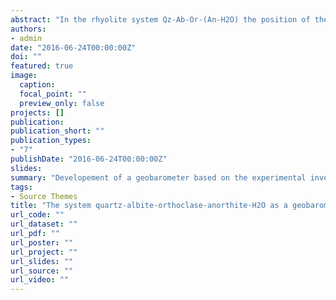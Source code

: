 ```yaml
---
abstract: "In the rhyolite system Qz-Ab-Or-(An-H2O) the position of the cotectic curve separating the quartz and feldspar(s) stability fields depends on pressure, making it a potential geobarometer applicable to high SiO2 volcanic products if the melt H2O contents are known. Until the recent years, the applicability of this geobarometer has been very limited, as the pressure effect can be largely obscured by the near ubiquitous presence of normative anorthite (An, CaSi2Al2O8) in the melt. In this study new phase diagrams are presented that make it possible to constrain the position of eutectic points and cotectic curves at various pressures and melt normative An contents. Data were derived experimentally by conducting crystallization experiments to determine phase diagrams at following conditions: 200 MPa, 1.4 wt.% H2O, 3.5 wt.% An; 200 MPa, 1.3 wt.% H2O, 7 wt.% An; 500 MPa, 3 wt.% H2O, 3.5 wt.% An; 500 MPa, 1.4 wt.% H2O, 3.5 wt.% An and 500 MPa, 1.3 wt.% H2O, 7 wt.% An. Using this database and previous results on phase equilibria, a geobarometer is constructed based on the effect of the main parameters influencing the cotectic compositions in the rhyolitic system: pressure, melt water content and melt An content. This new geobarometer DERP (Determining Eutectic Rhyolite Pressures) is calibrated to calculate pressures of magma storage from the compositions of cotectic glasses with up to 7 wt.% normative melt An. DERP is calibrated for any melt H2O content in the pressure range 50 – 500 MPa and its application is restricted to high silica rhyolitic systems saturated with respect to quartz and feldspar(s). DERP was tested successfully against various independent methods of pressure estimation in rhyolites available in the literature (with r² > 80% and an overall error of less than 100 MPa). The comparison of pressures estimated with DERP and rhyolite-MELTS, which are two barometers based on the same approach, indicates that rhyolite-MELTS, calibrated using an old dataset, underestimates the effect of An. With DERP now available, pressure estimates can be made for the relatively dry rhyolites of the Snake River Plain, Yellowstone (SRPY), USA, where this was hardly possible before. The SRPY was formed by the movement of the northamerican Plate over a fix mantle plume. This process created over the course of the last ~ 17 Ma several eruptive complexes and caused numerous volcanic eruptions with huge volumes of rhyolitic material deposited in the area. The eruptive centers are McDermit (McD, 16.5 Ma), Owyhee-Humboldt (OH, 15.3 Ma), Bruneau-Jarbidge (BJ, 12.7 Ma), Twin Falls (TF, 10.5 Ma), Picabo (P, 10.2 Ma), Heise (H, 6.6 Ma) and Yellowstone Plateau (YP, 2 Ma). DERP was used in combination with the independent TitaniQ geobarometer to estimate magma storage pressures for four of these eruptive centers (BJ, TF, H and YP). A focus was set to samples from the Twin Falls eruptive center, where a drill core obtained by ICDP project HOTSPOT close to the city of Kimberly, Idaho (USA), allows for a detailed insight into the stratigraphy. Results show that the magma storage pressure is constant within an eruptive complex but decreases with time between different eruptive complexes among the SRPY. Estimated pressures are 351 ± 35 MPa for Bruneau-Jarbidge, 264 ± 31 MPa for Twin Falls, ~230 MPa for Heise and ~140 MPa for Yellowstone Plateau. Reasons for these abrupt deacreases over time might lay in changes of the elastic thickness of the crust in the SRPY and its geometry on its lower side during the interaction with the hot mantle plume."
authors:
- admin
date: "2016-06-24T00:00:00Z"
doi: ""
featured: true
image: 
  caption: 
  focal_point: ""
  preview_only: false
projects: []
publication: 
publication_short: ""
publication_types:
- "7"
publishDate: "2016-06-24T00:00:00Z"
slides: 
summary: "Developement of a geobarometer based on the experimental investigation of phase stabilities of various tectosilicates and application to thyolites of the Yellowstone Snake River Plain."
tags:
- Source Themes
title: "The system quartz-albite-orthoclase-anorthite-H2O as a geobarometer: experimental calibration and application to rhyolites of the Snake River Plain, Yellowstone, USA"
url_code: ""
url_dataset: ""
url_pdf: ""
url_poster: ""
url_project: ""
url_slides: ""
url_source: ""
url_video: ""
---
```


